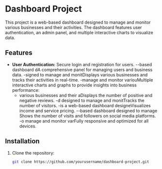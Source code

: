 # Dashboard Project

This project is a web-based dashboard designed to manage and monitor various businesses and their activities. The dashboard features user authentication, an admin panel, and multiple interactive charts to visualize data.

## Features

- **User Authentication:** Secure login and registration for users.
--based dashboard dA comprehensive panel for managing users and business data.
-signed to manage and monitDisplays various businesses and tracks their activities in real-time.
-manage and monitor variouMultiple interactive charts and graphs to provide insights into business performance:
  - various businesses and their aDisplays the number of positive and negative reviews.
  -d designed to manage and monitTracks the number of visitors.
  -is a web-based dashboard designeVisualizes income and service pricing.
  --based dashboard designed to manage Shows the number of visits and followers on social media platforms.
-o manage and monitor varFully responsive and optimized for all devices.

## Installation

1. Clone the repository:
   ```bash
   git clone https://github.com/yourusername/dashboard-project.git
